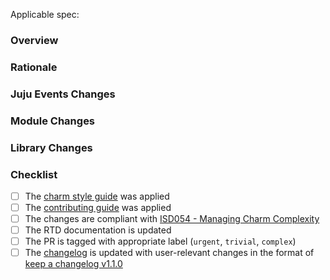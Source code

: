 Applicable spec: <link>

### Overview

<!-- A high level overview of the change -->

### Rationale

<!-- The reason the change is needed -->

### Juju Events Changes

<!-- Any changes to the juju events being observed (newly added, significantly modified or deleted) -->

### Module Changes

<!-- Any high level changes to modules and why (Service, Observer, helper) -->

### Library Changes

<!-- Any changes to charm libraries -->

### Checklist

- [ ] The [charm style guide](https://juju.is/docs/sdk/styleguide) was applied
- [ ] The [contributing guide](https://github.com/canonical/is-charms-contributing-guide) was applied
- [ ] The changes are compliant with [ISD054 - Managing Charm Complexity](https://discourse.charmhub.io/t/specification-isd014-managing-charm-complexity/11619)
- [ ] The RTD documentation is updated
- [ ] The PR is tagged with appropriate label (`urgent`, `trivial`, `complex`)
- [ ] The [changelog](../docs/changelog.md) is updated with user-relevant changes in the format of [keep a changelog v1.1.0](https://keepachangelog.com/en/1.1.0/)

<!-- Explanation for any unchecked items above -->
